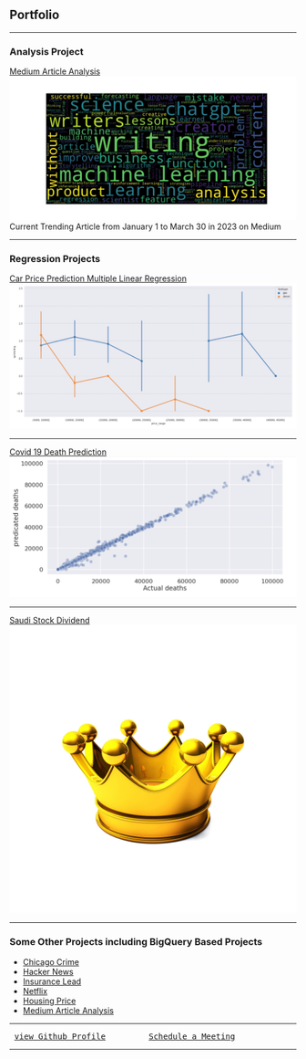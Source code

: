 ## Portfolio


---
### Analysis Project

[Medium Article Analysis](https://github.com/deepaksethionly/Analysis_project/blob/main/medium-article-analysis.ipynb)
<img src="images/answer3.1.jpg?raw=true"/>Current Trending Article from January 1 to March 30 in 2023 on Medium

---

### Regression Projects

[ Car Price Prediction Multiple Linear Regression](https://github.com/deepaksethionly/Regression_projects/blob/Regression-projects/car-price-prediction.ipynb)
<img src="images/car price .jpg?raw=true"/>

---
[Covid 19 Death Prediction](https://github.com/deepaksethionly/Prediction_projects/blob/main/covid-death-prediction%20(1).ipynb)
<img src="images/covid 19 dealth prediction.jpg?raw=true"/>

---
[Saudi Stock Dividend](https://github.com/deepaksethionly/Prediction_projects/blob/main/saudi-stock-dividends-analysis.ipynb)
<img src="images/saudi stock.jpg?raw=true"/>

---

### Some Other Projects including BigQuery Based Projects

- [Chicago Crime](https://github.com/deepaksethionly/biquery_sql_python_datascience/blob/main/chicago-crime-bigquerysql.ipynb)
- [Hacker News](https://github.com/deepaksethionly/biquery_sql_python_datascience/blob/main/hacker-news-bigquery.ipynb)
- [Insurance Lead](https://github.com/deepaksethionly/classification/blob/main/insurance-lead-prediction.ipynb)
- [Netflix](https://github.com/deepaksethionly/Analysis_project/blob/main/netflix-analysis.ipynb)
- [Housing Price](https://github.com/deepaksethionly/Regression_projects/blob/Regression-projects/housing-price-advanced-regression-train-data.ipynb)
- [Medium Article Analysis](https://github.com/deepaksethionly/Analysis_project/blob/main/medium-article-analysis.ipynb)


---

 <pre> <a href="https://github.com/deepaksethionly">view Github Profile</a>         <a href="https://topmate.io/deepak_sethi">Schedule a Meeting</a> </pre>
 


---
